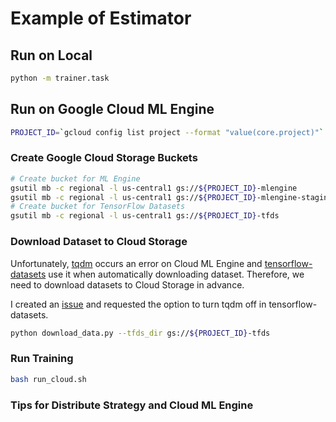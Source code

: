 # Example of Estimator

## Run on Local

```bash
python -m trainer.task
```

## Run on Google Cloud ML Engine

```bash
PROJECT_ID=`gcloud config list project --format "value(core.project)"`
```

### Create Google Cloud Storage Buckets

```bash
# Create bucket for ML Engine
gsutil mb -c regional -l us-central1 gs://${PROJECT_ID}-mlengine
gsutil mb -c regional -l us-central1 gs://${PROJECT_ID}-mlengine-staging
# Create bucket for TensorFlow Datasets
gsutil mb -c regional -l us-central1 gs://${PROJECT_ID}-tfds
```

### Download Dataset to Cloud Storage

Unfortunately, [tqdm](https://github.com/tqdm/tqdm) occurs an error on Cloud ML Engine and [tensorflow-datasets](https://github.com/tensorflow/datasets) use it when automatically downloading dataset.
Therefore, we need to download datasets to Cloud Storage in advance.

I created an [issue](https://github.com/tensorflow/datasets/issues/310) and requested the option to turn tqdm off in tensorflow-datasets.

```bash
python download_data.py --tfds_dir gs://${PROJECT_ID}-tfds
```

### Run Training

```bash
bash run_cloud.sh
```

### Tips for Distribute Strategy and Cloud ML Engine

